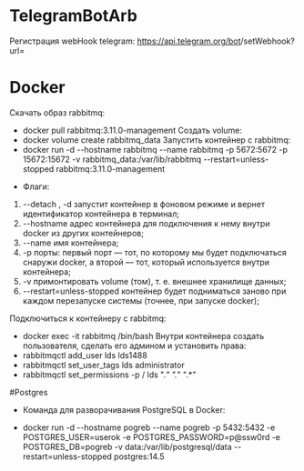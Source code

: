 # TelegramBotArb
Регистрация webHook telegram: 
https://api.telegram.org/bot<TOKEN>/setWebhook?url=<URI>

# Docker
Скачать образ rabbitmq:
 - docker pull rabbitmq:3.11.0-management
Создать volume:
 - docker volume create rabbitmq_data
Запустить контейнер с rabbitmq:
 - docker run -d --hostname rabbitmq --name rabbitmq -p 5672:5672 -p 15672:15672 -v rabbitmq_data:/var/lib/rabbitmq --restart=unless-stopped rabbitmq:3.11.0-management
* Флаги:
1) --detach , -d   запустит контейнер в фоновом режиме и вернет идентификатор контейнера в терминал;
2) --hostname   адрес контейнера для подключения к нему внутри docker из других контейнеров;
3) --name   имя контейнера;
4) -p    порты: первый порт — тот, по которому мы будет подключаться снаружи docker, а второй — тот, который используется внутри контейнера;
5) -v   примонтировать volume (том), т. е. внешнее хранилище данных;
6) --restart=unless-stopped   контейнер будет подниматься заново при каждом перезапуске системы (точнее, при запуске docker);

Подключиться к контейнеру с rabbitmq:
 - docker exec -it rabbitmq /bin/bash
Внутри контейнера создать пользователя, сделать его админом и установить права:
 - rabbitmqctl add_user lds lds1488
 - rabbitmqctl set_user_tags lds administrator
 - rabbitmqctl set_permissions -p / lds ".*" ".*" ".*"

#Postgres

* Команда для разворачивания PostgreSQL в Docker:
- docker run -d --hostname pogreb --name pogreb -p 5432:5432 -e POSTGRES_USER=userok -e POSTGRES_PASSWORD=p@ssw0rd -e POSTGRES_DB=pogreb -v data:/var/lib/postgresql/data --restart=unless-stopped postgres:14.5

